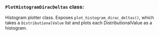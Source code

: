 ### `PlotHistogramDiracDeltas` class:
Histogram plotter class. Exposes `plot_histogram_dirac_deltas()`, which takes a `DistributionalValue` list and plots each DistributionalValue as a histogram.
